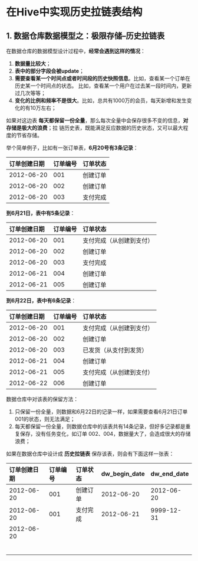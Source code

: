 在Hive中实现历史拉链表结构
===================================================================================
## 1. 数据仓库数据模型之：极限存储–历史拉链表
在数据仓库的数据模型设计过程中，**经常会遇到这样的情况**：
1. **数据量比较大**；
2. **表中的部分字段会被update**；
3. **需要查看某一个时间点或者时间段的历史快照信息**。比如，查看某一个订单在历史某一个时间点的状态。
比如，查看某一个用户在过去某一段时间内，更新过几次等等；
4. **变化的比例和频率不是很大**。比如，总共有1000万的会员，每天新增和发生变化的有10万左右；

如果对这边表 **每天都保留一份全量**，那么每次全量中会保存很多不变的信息，**对存储是极大的浪费**；拉
链历史表，既能满足反应数据的历史状态，又可以最大程度的节省存储。

举个简单例子，比如有一张订单表，**6月20号有3条记录**：

| 订单创建日期 | 订单编号 | 订单状态 |
|:------------------|:------------|:------------|
|  2012-06-20 | 001  |  创建订单 |
|  2012-06-20 | 002  |  创建订单 |
|  2012-06-20 | 003  |  支付完成 |

**到6月21日，表中有5条记录**：

| 订单创建日期 | 订单编号 | 订单状态 |
|:------------------|:------------|:------------|
|  2012-06-20 | 001  |  支付完成（从创建到支付） |
|  2012-06-20 | 002  |  创建订单 |
|  2012-06-20 | 003  |  支付完成 |
|  2012-06-21 | 004  |  创建订单 |
|  2012-06-21 | 005  |  创建订单 |

**到6月22日，表中有6条记录**：

| 订单创建日期 | 订单编号 | 订单状态 |
|:------------------|:------------|:------------|
|  2012-06-20 | 001  |  支付完成（从创建到支付） |
|  2012-06-20 | 002  |  创建订单 |
|  2012-06-20 | 003  |  已发货（从支付到发货） |
|  2012-06-21 | 004  |  创建订单 |
|  2012-06-21 | 005  |  支付完成（从创建到支付） |
|  2012-06-22 | 006  |  创建订单 |

数据仓库中对该表的保留方法：
1. 只保留一份全量，则数据和6月22日的记录一样，如果需要查看6月21日订单001的状态，则无法满足；
2. 每天都保留一份全量，则数据仓库中的该表共有14条记录，但好多记录都是重复保存，没有任务变化，如订单
002、004，数据量大了，会造成很大的存储浪费；

如果在数据仓库中设计成 **历史拉链表** 保存该表，则会有下面这样一张表：

| 订单创建日期  |  订单编号 | 订单状态 | dw_begin_date  |  dw_end_date |
| :------------------| :------------|:------------|:----------------------|:-------------------|
|  2012-06-20 | 001 | 创建订单 | 2012-06-20 | 2012-06-20 |
|  2012-06-20 | 001 | 支付完成 | 2012-06-21 |  9999-12-31 |
|  2012-06-20 |  |  |  |  |
|  |  |  |  |  |
|  |  |  |  |  |
|  |  |  |  |  |
|  |  |  |  |  |
|  |  |  |  |  |
|  |  |  |  |  |



